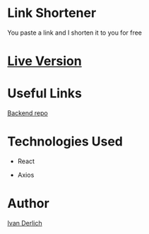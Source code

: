 # Link Shortener

You paste a link and I shorten it to you for free

# [Live Version](shorten.ivanderlich.com)

# Useful Links

[Backend repo](https://github.com/IvanDerlich/linkshortener)

# Technologies Used

- React

- Axios

# Author

[Ivan Derlich](ivanderlich.com)
